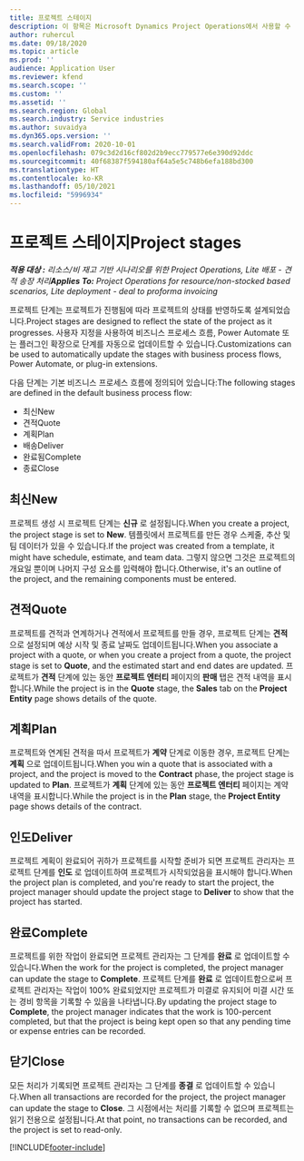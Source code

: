 ```yaml
---
title: 프로젝트 스테이지
description: 이 항목은 Microsoft Dynamics Project Operations에서 사용할 수 있는 프로젝트 스테이지에 대한 정보를 제공합니다.
author: ruhercul
ms.date: 09/18/2020
ms.topic: article
ms.prod: ''
audience: Application User
ms.reviewer: kfend
ms.search.scope: ''
ms.custom: ''
ms.assetid: ''
ms.search.region: Global
ms.search.industry: Service industries
ms.author: suvaidya
ms.dyn365.ops.version: ''
ms.search.validFrom: 2020-10-01
ms.openlocfilehash: 079c3d2d16cf802d2b9ecc779577e6e390d92ddc
ms.sourcegitcommit: 40f68387f594180af64a5e5c748b6efa188bd300
ms.translationtype: HT
ms.contentlocale: ko-KR
ms.lasthandoff: 05/10/2021
ms.locfileid: "5996934"
---
```

# <a name="project-stages"></a><span data-ttu-id="e95dd-103">프로젝트 스테이지</span><span class="sxs-lookup"><span data-stu-id="e95dd-103">Project stages</span></span>

<span data-ttu-id="e95dd-104">_**적용 대상 :** 리소스/비 재고 기반 시나리오를 위한 Project Operations, Lite 배포 - 견적 송장 처리_</span><span class="sxs-lookup"><span data-stu-id="e95dd-104">_**Applies To:** Project Operations for resource/non-stocked based scenarios, Lite deployment - deal to proforma invoicing_</span></span>

<span data-ttu-id="e95dd-105">프로젝트 단계는 프로젝트가 진행됨에 따라 프로젝트의 상태를 반영하도록 설계되었습니다.</span><span class="sxs-lookup"><span data-stu-id="e95dd-105">Project stages are designed to reflect the state of the project as it progresses.</span></span> <span data-ttu-id="e95dd-106">사용자 지정을 사용하여 비즈니스 프로세스 흐름, Power Automate 또는 플러그인 확장으로 단계를 자동으로 업데이트할 수 있습니다.</span><span class="sxs-lookup"><span data-stu-id="e95dd-106">Customizations can be used to automatically update the stages with business process flows, Power Automate, or plug-in extensions.</span></span>

<span data-ttu-id="e95dd-107">다음 단계는 기본 비즈니스 프로세스 흐름에 정의되어 있습니다:</span><span class="sxs-lookup"><span data-stu-id="e95dd-107">The following stages are defined in the default business process flow:</span></span>

- <span data-ttu-id="e95dd-108">최신</span><span class="sxs-lookup"><span data-stu-id="e95dd-108">New</span></span>
- <span data-ttu-id="e95dd-109">견적</span><span class="sxs-lookup"><span data-stu-id="e95dd-109">Quote</span></span>
- <span data-ttu-id="e95dd-110">계획</span><span class="sxs-lookup"><span data-stu-id="e95dd-110">Plan</span></span>
- <span data-ttu-id="e95dd-111">배송</span><span class="sxs-lookup"><span data-stu-id="e95dd-111">Deliver</span></span>
- <span data-ttu-id="e95dd-112">완료됨</span><span class="sxs-lookup"><span data-stu-id="e95dd-112">Complete</span></span>
- <span data-ttu-id="e95dd-113">종료</span><span class="sxs-lookup"><span data-stu-id="e95dd-113">Close</span></span> 

## <a name="new"></a><span data-ttu-id="e95dd-114">최신</span><span class="sxs-lookup"><span data-stu-id="e95dd-114">New</span></span>

<span data-ttu-id="e95dd-115">프로젝트 생성 시 프로젝트 단계는 **신규** 로 설정됩니다.</span><span class="sxs-lookup"><span data-stu-id="e95dd-115">When you create a project, the project stage is set to **New**.</span></span> <span data-ttu-id="e95dd-116">템플릿에서 프로젝트를 만든 경우 스케줄, 추산 및 팀 데이터가 있을 수 있습니다.</span><span class="sxs-lookup"><span data-stu-id="e95dd-116">If the project was created from a template, it might have schedule, estimate, and team data.</span></span> <span data-ttu-id="e95dd-117">그렇지 않으면 그것은 프로젝트의 개요일 뿐이며 나머지 구성 요소를 입력해야 합니다.</span><span class="sxs-lookup"><span data-stu-id="e95dd-117">Otherwise, it's an outline of the project, and the remaining components must be entered.</span></span>

## <a name="quote"></a><span data-ttu-id="e95dd-118">견적</span><span class="sxs-lookup"><span data-stu-id="e95dd-118">Quote</span></span>

<span data-ttu-id="e95dd-119">프로젝트를 견적과 연계하거나 견적에서 프로젝트를 만들 경우, 프로젝트 단계는 **견적** 으로 설정되며 예상 시작 및 종료 날짜도 업데이트됩니다.</span><span class="sxs-lookup"><span data-stu-id="e95dd-119">When you associate a project with a quote, or when you create a project from a quote, the project stage is set to **Quote**, and the estimated start and end dates are updated.</span></span> <span data-ttu-id="e95dd-120">프로젝트가 **견적** 단계에 있는 동안 **프로젝트 엔터티** 페이지의 **판매** 탭은 견적 내역을 표시합니다.</span><span class="sxs-lookup"><span data-stu-id="e95dd-120">While the project is in the **Quote** stage, the **Sales** tab on the **Project Entity** page shows details of the quote.</span></span>

## <a name="plan"></a><span data-ttu-id="e95dd-121">계획</span><span class="sxs-lookup"><span data-stu-id="e95dd-121">Plan</span></span>

<span data-ttu-id="e95dd-122">프로젝트와 연계된 견적을 따서 프로젝트가 **계약** 단계로 이동한 경우, 프로젝트 단계는 **계획** 으로 업데이트됩니다.</span><span class="sxs-lookup"><span data-stu-id="e95dd-122">When you win a quote that is associated with a project, and the project is moved to the **Contract** phase, the project stage is updated to **Plan**.</span></span> <span data-ttu-id="e95dd-123">프로젝트가 **계획** 단계에 있는 동안 **프로젝트 엔터티** 페이지는 계약 내역을 표시합니다.</span><span class="sxs-lookup"><span data-stu-id="e95dd-123">While the project is in the **Plan** stage, the **Project Entity** page shows details of the contract.</span></span>

## <a name="deliver"></a><span data-ttu-id="e95dd-124">인도</span><span class="sxs-lookup"><span data-stu-id="e95dd-124">Deliver</span></span>

<span data-ttu-id="e95dd-125">프로젝트 계획이 완료되어 귀하가 프로젝트를 시작할 준비가 되면 프로젝트 관리자는 프로젝트 단계를 **인도** 로 업데이트하여 프로젝트가 시작되었음을 표시해야 합니다.</span><span class="sxs-lookup"><span data-stu-id="e95dd-125">When the project plan is completed, and you're ready to start the project, the project manager should update the project stage to **Deliver** to show that the project has started.</span></span>

## <a name="complete"></a><span data-ttu-id="e95dd-126">완료</span><span class="sxs-lookup"><span data-stu-id="e95dd-126">Complete</span></span> 

<span data-ttu-id="e95dd-127">프로젝트를 위한 작업이 완료되면 프로젝트 관리자는 그 단계를 **완료** 로 업데이트할 수 있습니다.</span><span class="sxs-lookup"><span data-stu-id="e95dd-127">When the work for the project is completed, the project manager can update the stage to **Complete**.</span></span> <span data-ttu-id="e95dd-128">프로젝트 단계를 **완료** 로 업데이트함으로써 프로젝트 관리자는 작업이 100% 완료되었지만 프로젝트가 미결로 유지되어 미결 시간 또는 경비 항목을 기록할 수 있음을 나타냅니다.</span><span class="sxs-lookup"><span data-stu-id="e95dd-128">By updating the project stage to **Complete**, the project manager indicates that the work is 100-percent completed, but that the project is being kept open so that any pending time or expense entries can be recorded.</span></span>

## <a name="close"></a><span data-ttu-id="e95dd-129">닫기</span><span class="sxs-lookup"><span data-stu-id="e95dd-129">Close</span></span>

<span data-ttu-id="e95dd-130">모든 처리가 기록되면 프로젝트 관리자는 그 단계를 **종결** 로 업데이트할 수 있습니다.</span><span class="sxs-lookup"><span data-stu-id="e95dd-130">When all transactions are recorded for the project, the project manager can update the stage to **Close**.</span></span> <span data-ttu-id="e95dd-131">그 시점에서는 처리를 기록할 수 없으며 프로젝트는 읽기 전용으로 설정됩니다.</span><span class="sxs-lookup"><span data-stu-id="e95dd-131">At that point, no transactions can be recorded, and the project is set to read-only.</span></span>



[!INCLUDE[footer-include](../includes/footer-banner.md)]